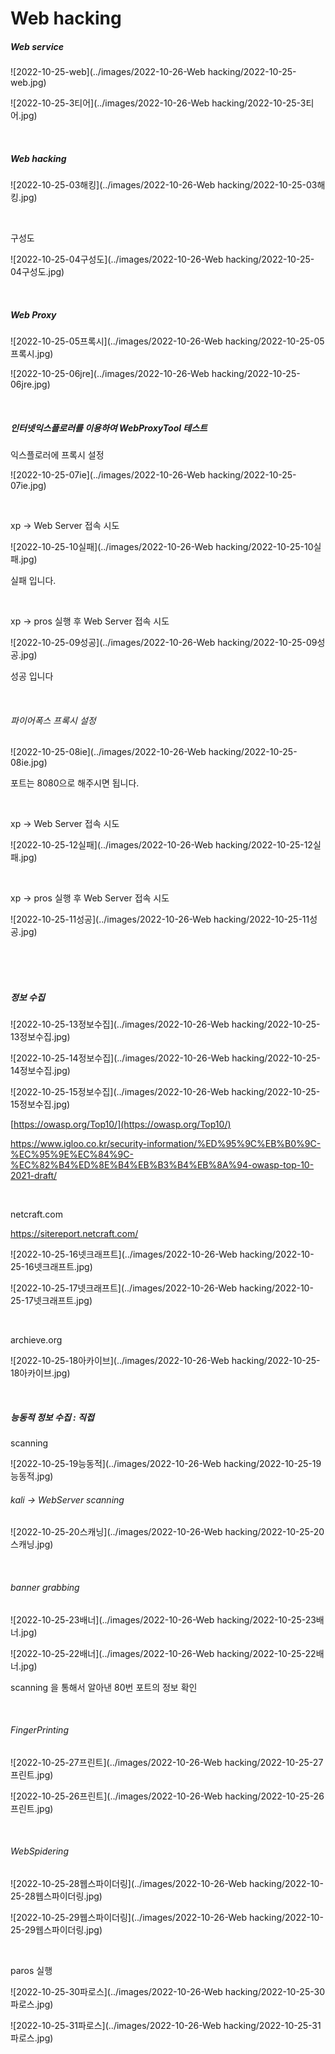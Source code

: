 # Web hacking

##### Web service

![2022-10-25-web](../images/2022-10-26-Web hacking/2022-10-25-web.jpg)

![2022-10-25-3티어](../images/2022-10-26-Web hacking/2022-10-25-3티어.jpg)

<br>

##### Web hacking

![2022-10-25-03해킹](../images/2022-10-26-Web hacking/2022-10-25-03해킹.jpg)

<br>

구성도

![2022-10-25-04구성도](../images/2022-10-26-Web hacking/2022-10-25-04구성도.jpg)

<br>

##### Web Proxy

![2022-10-25-05프록시](../images/2022-10-26-Web hacking/2022-10-25-05프록시.jpg)

![2022-10-25-06jre](../images/2022-10-26-Web hacking/2022-10-25-06jre.jpg)

<br>

##### 인터넷익스플로러를 이용하여 WebProxyTool 테스트

익스플로러에 프록시 설정

![2022-10-25-07ie](../images/2022-10-26-Web hacking/2022-10-25-07ie.jpg)

<br>

xp -> Web Server 접속 시도

![2022-10-25-10실패](../images/2022-10-26-Web hacking/2022-10-25-10실패.jpg)

실패 입니다.

<br>

xp -> pros 실행 후 Web Server 접속 시도

![2022-10-25-09성공](../images/2022-10-26-Web hacking/2022-10-25-09성공.jpg)

성공 입니다

<br>

######  파이어폭스 프록시 설정

![2022-10-25-08ie](../images/2022-10-26-Web hacking/2022-10-25-08ie.jpg)

포트는 8080으로 해주시면 됩니다.

<br>

xp -> Web Server 접속 시도

![2022-10-25-12실패](../images/2022-10-26-Web hacking/2022-10-25-12실패.jpg)

<br>

xp -> pros 실행 후 Web Server 접속 시도

![2022-10-25-11성공](../images/2022-10-26-Web hacking/2022-10-25-11성공.jpg)

<br>

<br>

<br>

##### 정보 수집

![2022-10-25-13정보수집](../images/2022-10-26-Web hacking/2022-10-25-13정보수집.jpg)

![2022-10-25-14정보수집](../images/2022-10-26-Web hacking/2022-10-25-14정보수집.jpg)

![2022-10-25-15정보수집](../images/2022-10-26-Web hacking/2022-10-25-15정보수집.jpg)

[https://owasp.org/Top10/](https://owasp.org/Top10/)

https://www.igloo.co.kr/security-information/%ED%95%9C%EB%B0%9C-%EC%95%9E%EC%84%9C-%EC%82%B4%ED%8E%B4%EB%B3%B4%EB%8A%94-owasp-top-10-2021-draft/

<br>

netcraft.com

https://sitereport.netcraft.com/

![2022-10-25-16넷크래프트](../images/2022-10-26-Web hacking/2022-10-25-16넷크래프트.jpg)

![2022-10-25-17넷크래프트](../images/2022-10-26-Web hacking/2022-10-25-17넷크래프트.jpg)

<br>

archieve.org

![2022-10-25-18아카이브](../images/2022-10-26-Web hacking/2022-10-25-18아카이브.jpg)

<br>

##### 능동적 정보 수집 : 직접

scanning

![2022-10-25-19능동적](../images/2022-10-26-Web hacking/2022-10-25-19능동적.jpg)

###### kali -> WebServer scanning

![2022-10-25-20스캐닝](../images/2022-10-26-Web hacking/2022-10-25-20스캐닝.jpg)

<br>

###### banner grabbing 

![2022-10-25-23배너](../images/2022-10-26-Web hacking/2022-10-25-23배너.jpg)

![2022-10-25-22배너](../images/2022-10-26-Web hacking/2022-10-25-22배너.jpg)

scanning 을 통해서 알아낸 80번 포트의 정보 확인

<br>

###### FingerPrinting 

![2022-10-25-27프린트](../images/2022-10-26-Web hacking/2022-10-25-27프린트.jpg)

![2022-10-25-26프린트](../images/2022-10-26-Web hacking/2022-10-25-26프린트.jpg)

<br>

###### WebSpidering

![2022-10-25-28웹스파이더링](../images/2022-10-26-Web hacking/2022-10-25-28웹스파이더링.jpg)

![2022-10-25-29웹스파이더링](../images/2022-10-26-Web hacking/2022-10-25-29웹스파이더링.jpg)

<br>

paros 실행

![2022-10-25-30파로스](../images/2022-10-26-Web hacking/2022-10-25-30파로스.jpg)

![2022-10-25-31파로스](../images/2022-10-26-Web hacking/2022-10-25-31파로스.jpg)

<br>


